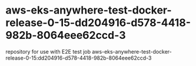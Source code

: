 # aws-eks-anywhere-test-docker-release-0-15-dd204916-d578-4418-982b-8064eee62ccd-3
repository for use with E2E test job aws-eks-anywhere-test-docker-release-0-15:dd204916-d578-4418-982b-8064eee62ccd-3
